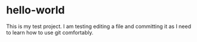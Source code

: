 # hello-world
This is my test project.  I am testing editing a file and committing it as I need to learn how to use git comfortably.
